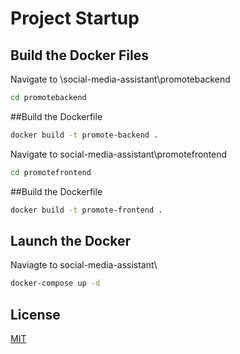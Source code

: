 # Project Startup

## Build the Docker Files

Navigate to \social-media-assistant\promotebackend

```bash
cd promotebackend
```

##Build the Dockerfile
```bash
docker build -t promote-backend .
```

Navigate to social-media-assistant\promotefrontend

```bash
cd promotefrontend
```
##Build the Dockerfile
```bash
docker build -t promote-frontend .
```

## Launch the Docker
Naviagte to social-media-assistant\

```bash
docker-compose up -d
```

## License

[MIT](https://choosealicense.com/licenses/mit/)
